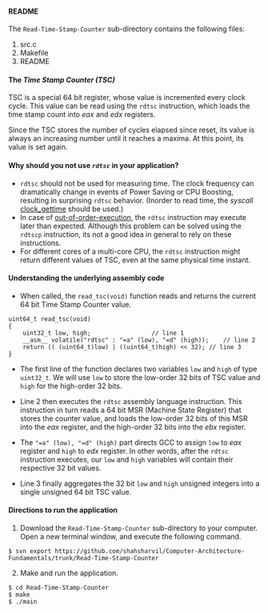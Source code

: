 #### README
The ```Read-Time-Stamp-Counter``` sub-directory contains the following files: 

  1. src.c
  2. Makefile
  3. README

#### The *Time Stamp Counter (TSC)*
TSC is a special 64 bit register, whose value is incremented every clock cycle. This value can be read using the ```rdtsc``` instruction, which loads the time stamp count into *eax* and *edx* registers.

Since the TSC stores the number of cycles elapsed since reset, its value is always an increasing number until it reaches a maxima. At this point, its value is set again.
#### Why should you not use *```rdtsc```* in your application?
- ```rdtsc``` should not be used for measuring time. The clock frequency can dramatically change in events of Power Saving or CPU Boosting, resulting in surprising ```rdtsc``` behavior. (Inorder to read time, the *syscall* [clock_gettime](https://linux.die.net/man/3/clock_gettime) should be used.)
- In case of [out-of-order-execution](https://en.wikipedia.org/wiki/Out-of-order_execution), the ```rdtsc``` instruction may execute later than expected. Although this problem can be solved using the ```rdtscp``` instruction, its not a good idea in general to rely on these instructions.
- For different cores of a multi-core CPU, the ```rdtsc``` instruction might return different values of TSC, even at the same physical time instant.

#### Understanding the underlying assembly code
- When called, the ```read_tsc(void)``` function reads and returns the current 64 bit Time Stamp Counter value.
```
uint64_t read_tsc(void)
{
	uint32_t low, high;					// line 1
	__asm__ volatile("rdtsc" : "=a" (low), "=d" (high));	// line 2
	return (( (uint64_t)low) | ((uint64_t)high) << 32);	// line 3
}
```

- The first line of the function declares two variables ```low``` and ```high``` of type ```uint32_t```. We will use ```low``` to store the low-order 32 bits of TSC value and ```high``` for the high-order 32 bits.

- Line 2 then executes the ```rdtsc``` assembly language instruction. This instruction in turn reads a 64 bit MSR (Machine State Register) that stores the counter value, and loads the low-order 32 bits of this MSR into the *eax* register, and the high-order 32 bits into the *ebx* register. 

- The ```"=a" (low), "=d" (high)``` part directs GCC to assign ```low``` to *eax* register and ```high``` to *edx* register. In other words, after the ```rdtsc``` instruction executes, our ```low``` and ```high``` variables will contain their respective 32 bit values.

- Line 3 finally aggregates the 32 bit ```low``` and ```high``` unsigned integers into a single unsigned 64 bit TSC value.
#### Directions to run the application
 1. Download the ```Read-Time-Stamp-Counter``` sub-directory to your computer. Open a new terminal window, and execute the following command.
```
$ svn export https://github.com/shahsharvil/Computer-Architecture-Fundamentals/trunk/Read-Time-Stamp-Counter
```  
2. Make and run the application.
```
$ cd Read-Time-Stamp-Counter
$ make
$ ./main
```
